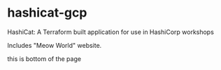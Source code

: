 # hashicat-gcp
HashiCat: A Terraform built application for use in HashiCorp workshops

Includes "Meow World" website.

this is bottom of the page
